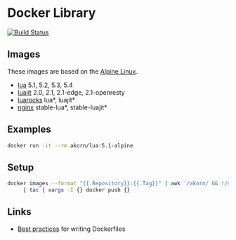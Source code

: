 # Docker Library

[![Build Status](https://travis-ci.org/akornatskyy/docker-library.svg?branch=master)](https://travis-ci.org/akornatskyy/docker-library)

## Images

These images are based on the [Alpine Linux](https://alpinelinux.org/).

- [lua](https://hub.docker.com/r/akorn/lua/) 5.1, 5.2, 5.3, 5.4
- [luajit](https://hub.docker.com/r/akorn/luajit/) 2.0, 2.1, 2.1-edge, 2.1-openresty
- [luarocks](https://hub.docker.com/r/akorn/luarocks/) lua*, luajit*
- [nginx](https://hub.docker.com/r/akorn/nginx/) stable-lua*, stable-luajit*

## Examples

```sh
docker run -it --rm akorn/lua:5.1-alpine
```

## Setup

```sh
docker images --format "{{.Repository}}:{{.Tag}}" | awk '/akorn/ && !/none/' \
     | tac | xargs -I {} docker push {}
```

## Links

- [Best practices](https://docs.docker.com/engine/userguide/eng-image/dockerfile_best-practices/) for writing Dockerfiles
